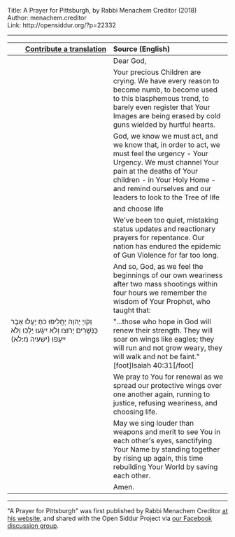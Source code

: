 <html>
<head></head>
<body>
Title: A Prayer for Pittsburgh, by Rabbi Menachem Creditor (2018)<br />
Author: menachem.creditor<br />
Link: http://opensiddur.org/?p=22332
<p />
<hr />

<table style="margin-left: auto;margin-right: auto;" class="draggable">
<thead><tr><th id="x" style="text-align: right;"><a href="/contributing/upload/">Contribute a translation</a></th><th style="text-align: left;">Source (English)</th></tr></thead>
<tbody>
<tr><td style="vertical-align:top;" width="46%">
<div class="liturgy"><span lang="he">

</span></div></td>
 
<td style="vertical-align:top;" width="53%">
<div class="english">
Dear God,
</div></td></tr>


<tr><td style="vertical-align:top;" width="46%">
<div class="liturgy"><span lang="he">

</span></div></td>
 
<td style="vertical-align:top;" width="53%">
<div class="english">
Your precious Children are crying.
We have every reason to become numb,
to become used to this blasphemous trend,
to barely even register
that Your Images are being erased
by cold guns wielded by hurtful hearts.
</div></td></tr>


<tr><td style="vertical-align:top;" width="46%">
<div class="liturgy"><span lang="he">

</span></div></td>
 
<td style="vertical-align:top;" width="53%">
<div class="english">
God, we know we must act,
and we know that, in order to act,
we must feel the urgency - Your Urgency.
We must channel Your pain
at the deaths of Your children
- in Your Holy Home -
and remind ourselves and 
our leaders to look to the Tree of life
</div></td></tr>


<tr><td style="vertical-align:top;" width="46%">
<div class="liturgy"><span lang="he">

</span></div></td>
 
<td style="vertical-align:top;" width="53%">
<div class="english">
and 
choose 
life
</div></td></tr>


<tr><td style="vertical-align:top;" width="46%">
<div class="liturgy"><span lang="he">

</span></div></td>
 
<td style="vertical-align:top;" width="53%">
<div class="english">
We've been too quiet,
mistaking status updates and reactionary prayers
for repentance.
Our nation has endured
the epidemic of Gun Violence
for far too long.
</div></td></tr>


<tr><td style="vertical-align:top;" width="46%">
<div class="liturgy"><span lang="he">

</span></div></td>
 
<td style="vertical-align:top;" width="53%">
<div class="english">
And so, God,
as we feel the beginnings of our own weariness
after two mass shootings within four hours
we remember the wisdom of Your Prophet,
who taught that:
</div></td></tr>


<tr><td style="vertical-align:top;" width="46%">
<div class="liturgy"><span lang="he">
וְקוֹיֵ יְהוָה יַחֲלִיפוּ כֹחַ 
יַעֲלוּ אֵבֶר כַּנְּשָׁרִים 
יָרוּצוּ וְלֹא יִיגָעוּ 
יֵלְכוּ וְלֹא יִיעָפוּ׃ <span class="citation">(ישעיה מ:לא)</span>
</span></div></td>
 
<td style="vertical-align:top;" width="53%">
<div class="english">
"...those who hope in God will renew their strength.
They will soar on wings like eagles;
they will run and not grow weary,
they will walk and not be faint."[foot]Isaiah 40:31[/foot]
</div></td></tr>


<tr><td style="vertical-align:top;" width="46%">
<div class="liturgy"><span lang="he">

</span></div></td>
 
<td style="vertical-align:top;" width="53%">
<div class="english">
We pray to You for renewal
as we spread our protective wings over one another again,
running to justice,
refusing weariness,
and choosing life.
</div></td></tr>


<tr><td style="vertical-align:top;" width="46%">
<div class="liturgy"><span lang="he">

</span></div></td>
 
<td style="vertical-align:top;" width="53%">
<div class="english">
May we sing louder than weapons
and merit to see You in each other's eyes,
sanctifying Your Name
by standing together
by rising up again,
this time rebuilding Your World
by saving each other.
</div></td></tr>


<tr><td style="vertical-align:top;" width="46%">
<div class="liturgy"><span lang="he">

</span></div></td>
 
<td style="vertical-align:top;" width="53%">
<div class="english">
Amen.
</div></td></tr>
</tbody></table>

<hr />

"A Prayer for Pittsburgh" was first published by Rabbi Menachem Creditor <a href="https://rabbicreditor.blogspot.com/2018/10/a-prayer-for-pittsburgh.html">at his website</a>, and shared with the Open Siddur Project via <a href="https://www.facebook.com/groups/opensiddur/permalink/10156101029307746/">our Facebook discussion group</a>.

</body>
</html>
